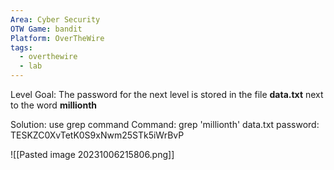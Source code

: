 ```yaml
---
Area: Cyber Security
OTW Game: bandit
Platform: OverTheWire
tags:
  - overthewire
  - lab
---
```

Level Goal: The password for the next level is stored in the file **data.txt** next to the word **millionth**

Solution: use grep command
Command:  grep 'millionth' data.txt
password: TESKZC0XvTetK0S9xNwm25STk5iWrBvP

![[Pasted image 20231006215806.png]]